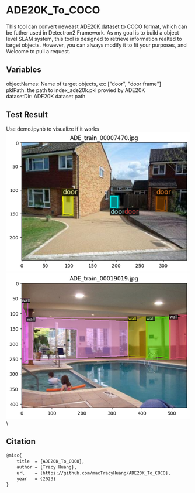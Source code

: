 # ADE20K_To_COCO
This tool can convert neweast [ADE20K dataset](https://groups.csail.mit.edu/vision/datasets/ADE20K/) to COCO format, which can be futher used in Detectron2 Framework.
As my goal is to build a object level SLAM system, this tool is designed to retrieve information realted to target objects.
However, you can always modify it to fit your purposes, and Welcome to pull a request.

## Variables
objectNames: Name of target objects, ex: ["door", "door frame"]\
pklPath: the path to index_ade20k.pkl provied by ADE20K\
datasetDir: ADE20K dataset path

## Test Result
Use demo.ipynb to visualize if it works\
![image](./figure/door1.png)\
![image](./figure/wall1.png)\


## Citation
```
@misc{
    title  = {ADE20K_To_COCO},
    author = {Tracy Huang},
    url    = {https://github.com/macTracyHuang/ADE20K_To_COCO},
    year   = {2023}
}
```